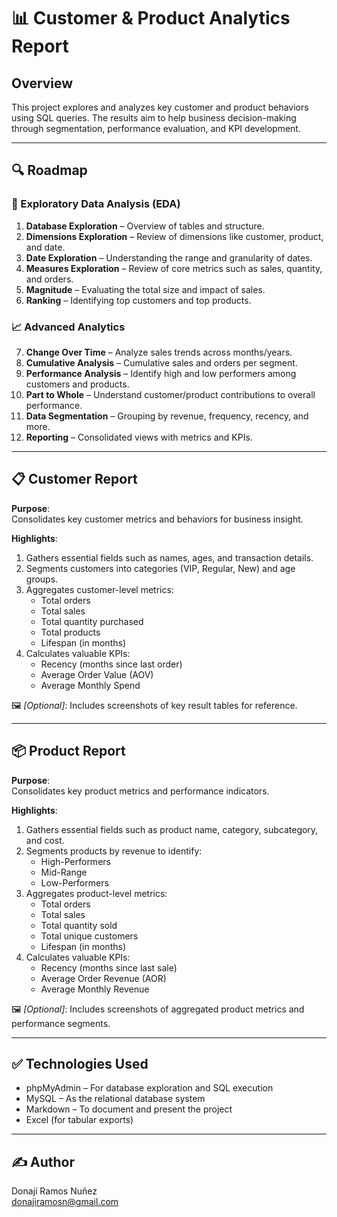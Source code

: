 # 📊 Customer & Product Analytics Report

## Overview
This project explores and analyzes key customer and product behaviors using SQL queries. The results aim to help business decision-making through segmentation, performance evaluation, and KPI development.

---

## 🔍 Roadmap

### 🧭 Exploratory Data Analysis (EDA)
1. **Database Exploration** – Overview of tables and structure.
2. **Dimensions Exploration** – Review of dimensions like customer, product, and date.
3. **Date Exploration** – Understanding the range and granularity of dates.
4. **Measures Exploration** – Review of core metrics such as sales, quantity, and orders.
5. **Magnitude** – Evaluating the total size and impact of sales.
6. **Ranking** – Identifying top customers and top products.

### 📈 Advanced Analytics
7. **Change Over Time** – Analyze sales trends across months/years.
8. **Cumulative Analysis** – Cumulative sales and orders per segment.
9. **Performance Analysis** – Identify high and low performers among customers and products.
10. **Part to Whole** – Understand customer/product contributions to overall performance.
11. **Data Segmentation** – Grouping by revenue, frequency, recency, and more.
12. **Reporting** – Consolidated views with metrics and KPIs.

---

## 📋 Customer Report

**Purpose**:  
Consolidates key customer metrics and behaviors for business insight.

**Highlights**:
1. Gathers essential fields such as names, ages, and transaction details.
2. Segments customers into categories (VIP, Regular, New) and age groups.
3. Aggregates customer-level metrics:
   - Total orders  
   - Total sales  
   - Total quantity purchased  
   - Total products  
   - Lifespan (in months)
4. Calculates valuable KPIs:
   - Recency (months since last order)  
   - Average Order Value (AOV)  
   - Average Monthly Spend

🖼️ *[Optional]*: Includes screenshots of key result tables for reference.

---

## 📦 Product Report

**Purpose**:  
Consolidates key product metrics and performance indicators.

**Highlights**:
1. Gathers essential fields such as product name, category, subcategory, and cost.
2. Segments products by revenue to identify:
   - High-Performers  
   - Mid-Range  
   - Low-Performers
3. Aggregates product-level metrics:
   - Total orders  
   - Total sales  
   - Total quantity sold  
   - Total unique customers  
   - Lifespan (in months)
4. Calculates valuable KPIs:
   - Recency (months since last sale)  
   - Average Order Revenue (AOR)  
   - Average Monthly Revenue

🖼️ *[Optional]*: Includes screenshots of aggregated product metrics and performance segments.

---

## ✅ Technologies Used
- phpMyAdmin – For database exploration and SQL execution
- MySQL – As the relational database system
- Markdown – To document and present the project
- Excel (for tabular exports)



---

## ✍️ Author
Donají Ramos Nuñez  
donajiramosn@gmail.com

